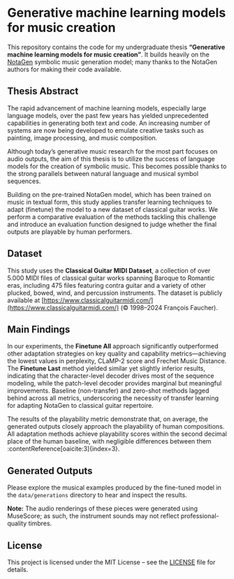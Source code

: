 # Generative machine learning models for music creation

This repository contains the code for my undergraduate thesis **“Generative machine learning models for music creation”**. It builds heavily on the [NotaGen](https://github.com/ElectricAlexis/NotaGen) symbolic music generation model; many thanks to the NotaGen authors for making their code available.

## Thesis Abstract

The rapid advancement of machine learning models, especially large language models, over the past few years has yielded unprecedented capabilities in generating both text and code. An increasing number of systems are now being developed to emulate creative tasks such as painting, image processing, and music composition.

Although today’s generative music research for the most part focuses on audio outputs, the aim of this thesis is to utilize the success of language models for the creation of symbolic music. This becomes possible thanks to the strong parallels between natural language and musical symbol sequences.

Building on the pre-trained NotaGen model, which has been trained on music in textual form, this study applies transfer learning techniques to adapt (finetune) the model to a new dataset of classical guitar works. We perform a comparative evaluation of the methods tackling this challenge and introduce an evaluation function designed to judge whether the final outputs are playable by human performers.

## Dataset

This study uses the **Classical Guitar MIDI Dataset**, a collection of over 5.000 MIDI files of classical guitar works spanning Baroque to Romantic eras, including 475 files featuring contra guitar and a variety of other plucked, bowed, wind, and percussion instruments. The dataset is publicly available at [https://www.classicalguitarmidi.com/](https://www.classicalguitarmidi.com/) (© 1998–2024 François Faucher).

## Main Findings

In our experiments, the **Finetune All** approach significantly outperformed other adaptation strategies on key quality and capability metrics—achieving the lowest values in perplexity, CLaMP-2 score and Frechet Music Distance. The **Finetune Last** method yielded similar yet slightly inferior results, indicating that the character-level decoder drives most of the sequence modeling, while the patch-level decoder provides marginal but meaningful improvements. Baseline (non-transfer) and zero-shot methods lagged behind across all metrics, underscoring the necessity of transfer learning for adapting NotaGen to classical guitar repertoire.

The results of the playability metric demonstrate that, on average, the generated outputs closely approach the playability of human compositions. All adaptation methods achieve playability scores within the second decimal place of the human baseline, with negligible differences between them :contentReference[oaicite:3]{index=3}.


## Generated Outputs

Please explore the musical examples produced by the fine-tuned model in the `data/generations` directory to hear and inspect the results.

**Note:** The audio renderings of these pieces were generated using MuseScore; as such, the instrument sounds may not reflect professional-quality timbres.


## License

This project is licensed under the MIT License – see the [LICENSE](LICENSE) file for details.